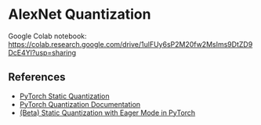 # AlexNet Quantization

Google Colab notebook: https://colab.research.google.com/drive/1ulFUy6sP2M20fw2MsIms9DtZD9DcE4Yl?usp=sharing

## References

- [PyTorch Static Quantization](https://leimao.github.io/blog/PyTorch-Static-Quantization/)
- [PyTorch Quantization Documentation](https://pytorch.org/docs/stable/quantization.html)
- [(Beta) Static Quantization with Eager Mode in PyTorch](https://pytorch.org/docs/stable/quantization.html)

